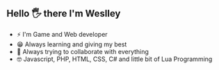 ## Hello 🖐 there I'm Weslley 
 
 - ⚡ I'm Game and Web developer 
 - 😁 Always learning and giving my best
 - 🌱 Always trying to collaborate with everything
 - 🤓 Javascript, PHP, HTML, CSS, C# and little bit of Lua Programming
